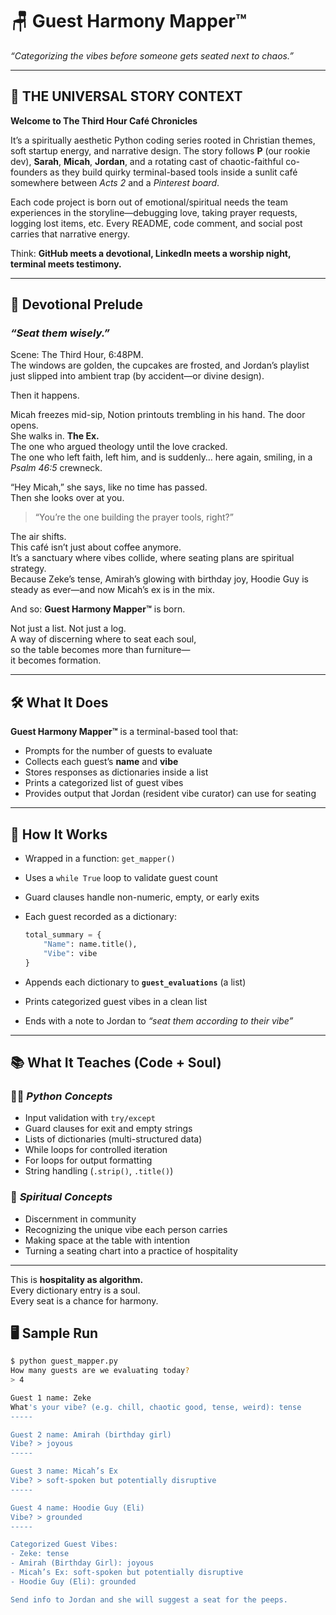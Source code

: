 # 🪑 Guest Harmony Mapper™  
*“Categorizing the vibes before someone gets seated next to chaos.”*

---

## 🌿 THE UNIVERSAL STORY CONTEXT  

**Welcome to The Third Hour Café Chronicles**

It’s a spiritually aesthetic Python coding series rooted in Christian themes, soft startup energy, and narrative design. The story follows **P** (our rookie dev), **Sarah**, **Micah**, **Jordan**, and a rotating cast of chaotic-faithful co-founders as they build quirky terminal-based tools inside a sunlit café somewhere between *Acts 2* and a *Pinterest board*.  

Each code project is born out of emotional/spiritual needs the team experiences in the storyline—debugging love, taking prayer requests, logging lost items, etc. Every README, code comment, and social post carries that narrative energy.  

Think: **GitHub meets a devotional, LinkedIn meets a worship night, terminal meets testimony.**

---

## 📖 Devotional Prelude  
### _“Seat them wisely.”_

Scene: The Third Hour, 6:48PM.  
The windows are golden, the cupcakes are frosted, and Jordan’s playlist just slipped into ambient trap (by accident—or divine design).  

Then it happens.  

Micah freezes mid-sip, Notion printouts trembling in his hand. The door opens.  
She walks in. **The Ex.**  
The one who argued theology until the love cracked.  
The one who left faith, left him, and is suddenly… here again, smiling, in a *Psalm 46:5* crewneck.  

“Hey Micah,” she says, like no time has passed.  
Then she looks over at you.  
> “You’re the one building the prayer tools, right?”  

The air shifts.  
This café isn’t just about coffee anymore.  
It’s a sanctuary where vibes collide, where seating plans are spiritual strategy.  
Because Zeke’s tense, Amirah’s glowing with birthday joy, Hoodie Guy is steady as ever—and now Micah’s ex is in the mix.  

And so: **Guest Harmony Mapper™** is born.  

Not just a list. Not just a log.  
A way of discerning where to seat each soul,  
so the table becomes more than furniture—  
it becomes formation.  

---

## 🛠️ What It Does  

**Guest Harmony Mapper™** is a terminal-based tool that:  

- Prompts for the number of guests to evaluate  
- Collects each guest’s **name** and **vibe**  
- Stores responses as dictionaries inside a list  
- Prints a categorized list of guest vibes  
- Provides output that Jordan (resident vibe curator) can use for seating  

---

## 🧠 How It Works  

- Wrapped in a function: `get_mapper()`  
- Uses a `while True` loop to validate guest count  
- Guard clauses handle non-numeric, empty, or early exits  
- Each guest recorded as a dictionary:  

  ```python
  total_summary = {
      "Name": name.title(),
      "Vibe": vibe
  }

- Appends each dictionary to **`guest_evaluations`** (a list)  
- Prints categorized guest vibes in a clean list  
- Ends with a note to Jordan to *“seat them according to their vibe”*  

---

## 📚 What It Teaches (Code + Soul)  

### 🧑‍💻 *Python Concepts*  
- Input validation with `try/except`  
- Guard clauses for exit and empty strings  
- Lists of dictionaries (multi-structured data)  
- While loops for controlled iteration  
- For loops for output formatting  
- String handling (`.strip()`, `.title()`)  

### 🙏 *Spiritual Concepts*  
- Discernment in community  
- Recognizing the unique vibe each person carries  
- Making space at the table with intention  
- Turning a seating chart into a practice of hospitality  

---

This is **hospitality as algorithm.**  
Every dictionary entry is a soul.  
Every seat is a chance for harmony.  

## 🖥️ Sample Run  

```bash
$ python guest_mapper.py  
How many guests are we evaluating today? 
> 4  

Guest 1 name: Zeke  
What's your vibe? (e.g. chill, chaotic good, tense, weird): tense  
-----  

Guest 2 name: Amirah (birthday girl)  
Vibe? > joyous  
-----  

Guest 3 name: Micah’s Ex  
Vibe? > soft-spoken but potentially disruptive  
-----  

Guest 4 name: Hoodie Guy (Eli)  
Vibe? > grounded  
-----  

Categorized Guest Vibes:  
- Zeke: tense  
- Amirah (Birthday Girl): joyous  
- Micah’s Ex: soft-spoken but potentially disruptive  
- Hoodie Guy (Eli): grounded  

Send info to Jordan and she will suggest a seat for the peeps.  
